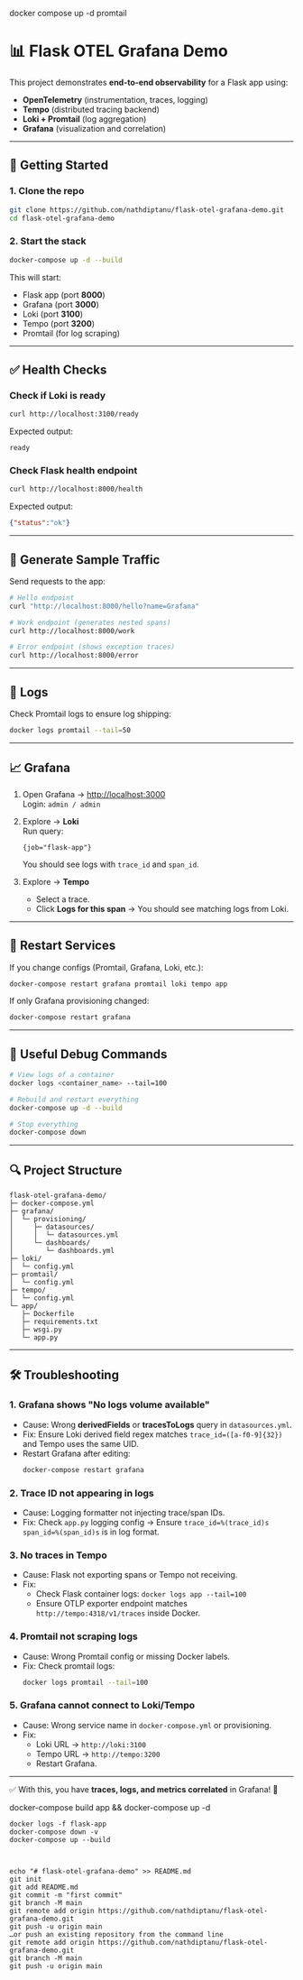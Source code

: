 docker compose up -d promtail


# 📊 Flask OTEL Grafana Demo

This project demonstrates **end-to-end observability** for a Flask app using:

- **OpenTelemetry** (instrumentation, traces, logging)
- **Tempo** (distributed tracing backend)
- **Loki + Promtail** (log aggregation)
- **Grafana** (visualization and correlation)

---

## 🚀 Getting Started

### 1. Clone the repo

```bash
git clone https://github.com/nathdiptanu/flask-otel-grafana-demo.git
cd flask-otel-grafana-demo
```

### 2. Start the stack

```bash
docker-compose up -d --build
```

This will start:

- Flask app (port **8000**)
- Grafana (port **3000**)
- Loki (port **3100**)
- Tempo (port **3200**)
- Promtail (for log scraping)

---

## ✅ Health Checks

### Check if Loki is ready
```bash
curl http://localhost:3100/ready
```
Expected output:
```
ready
```

### Check Flask health endpoint
```bash
curl http://localhost:8000/health
```
Expected output:
```json
{"status":"ok"}
```

---

## 🧪 Generate Sample Traffic

Send requests to the app:

```bash
# Hello endpoint
curl "http://localhost:8000/hello?name=Grafana"

# Work endpoint (generates nested spans)
curl http://localhost:8000/work

# Error endpoint (shows exception traces)
curl http://localhost:8000/error
```

---

## 📜 Logs

Check Promtail logs to ensure log shipping:

```bash
docker logs promtail --tail=50
```

---

## 📈 Grafana

1. Open Grafana → [http://localhost:3000](http://localhost:3000)  
   Login: `admin / admin`

2. Explore → **Loki**  
   Run query:
   ```logql
   {job="flask-app"}
   ```

   You should see logs with `trace_id` and `span_id`.

3. Explore → **Tempo**  
   - Select a trace.
   - Click **Logs for this span** → You should see matching logs from Loki.

---

## 🔄 Restart Services

If you change configs (Promtail, Grafana, Loki, etc.):

```bash
docker-compose restart grafana promtail loki tempo app
```

If only Grafana provisioning changed:

```bash
docker-compose restart grafana
```

---

## 🧰 Useful Debug Commands

```bash
# View logs of a container
docker logs <container_name> --tail=100

# Rebuild and restart everything
docker-compose up -d --build

# Stop everything
docker-compose down
```

---

## 🔍 Project Structure

```
flask-otel-grafana-demo/
├─ docker-compose.yml
├─ grafana/
│  └─ provisioning/
│     ├─ datasources/
│     │  └─ datasources.yml
│     └─ dashboards/
│        └─ dashboards.yml
├─ loki/
│  └─ config.yml
├─ promtail/
│  └─ config.yml
├─ tempo/
│  └─ config.yml
└─ app/
   ├─ Dockerfile
   ├─ requirements.txt
   ├─ wsgi.py
   └─ app.py
```

---

## 🛠️ Troubleshooting

### 1. Grafana shows "No logs volume available"
- Cause: Wrong **derivedFields** or **tracesToLogs** query in `datasources.yml`.
- Fix: Ensure Loki derived field regex matches `trace_id=([a-f0-9]{32})` and Tempo uses the same UID.
- Restart Grafana after editing:
  ```bash
  docker-compose restart grafana
  ```

### 2. Trace ID not appearing in logs
- Cause: Logging formatter not injecting trace/span IDs.
- Fix: Check `app.py` logging config → Ensure `trace_id=%(trace_id)s span_id=%(span_id)s` is in log format.

### 3. No traces in Tempo
- Cause: Flask not exporting spans or Tempo not receiving.
- Fix:
  - Check Flask container logs: `docker logs app --tail=100`
  - Ensure OTLP exporter endpoint matches `http://tempo:4318/v1/traces` inside Docker.

### 4. Promtail not scraping logs
- Cause: Wrong Promtail config or missing Docker labels.
- Fix: Check promtail logs:
  ```bash
  docker logs promtail --tail=100
  ```

### 5. Grafana cannot connect to Loki/Tempo
- Cause: Wrong service name in `docker-compose.yml` or provisioning.
- Fix:
  - Loki URL → `http://loki:3100`
  - Tempo URL → `http://tempo:3200`
  - Restart Grafana.

---

✅ With this, you have **traces, logs, and metrics correlated** in Grafana! 🎉

docker-compose build app && docker-compose up -d


    docker logs -f flask-app  
    docker-compose down -v    
    docker-compose up --build 



    echo "# flask-otel-grafana-demo" >> README.md
    git init
    git add README.md
    git commit -m "first commit"
    git branch -M main
    git remote add origin https://github.com/nathdiptanu/flask-otel-grafana-demo.git
    git push -u origin main
    …or push an existing repository from the command line
    git remote add origin https://github.com/nathdiptanu/flask-otel-grafana-demo.git
    git branch -M main
    git push -u origin main